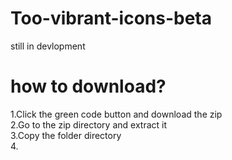 # Too-vibrant-icons-beta
still in devlopment

<h1>how to download?</h1>

1.Click the green code button and download the zip<br>
2.Go to the zip directory and extract it<br>
3.Copy the folder directory<br>
4.
